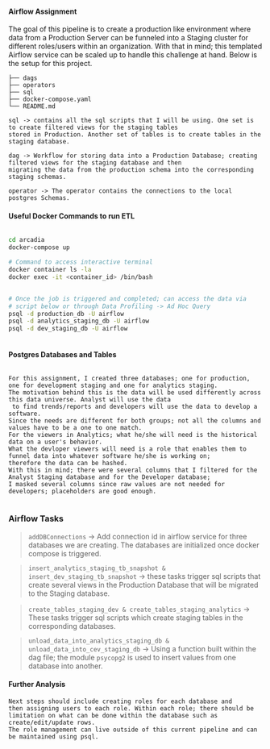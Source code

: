 #### Airflow Assignment

The goal of this pipeline is to create a production like environment
where data from a Production Server can be funneled into a Staging cluster
for different roles/users within an organization. With that in mind; this templated
Airflow service can be scaled up to handle this challenge 
at hand. Below is the setup for  this project.
   
    ├── dags                                
    ├── operators                           
    ├── sql
    ├── docker-compose.yaml
    └── README.md
    
    sql -> contains all the sql scripts that I will be using. One set is to create filtered views for the staging tables 
    stored in Production. Another set of tables is to create tables in the staging database.
    
    dag -> Workflow for storing data into a Production Database; creating filtered views for the staging database and then
    migrating the data from the production schema into the corresponding staging schemas.

    operator -> The operator contains the connections to the local postgres Schemas.

    
 
    


#### Useful Docker Commands to run ETL

```bash

cd arcadia
docker-compose up

# Command to access interactive terminal
docker container ls -la
docker exec -it <container_id> /bin/bash


# Once the job is triggered and completed; can access the data via
# script below or through Data Profiling -> Ad Hoc Query
psql -d production_db -U airflow
psql -d analytics_staging_db -U airflow
psql -d dev_staging_db -U airflow
 
```


#### Postgres Databases and Tables 

```$xslt

For this assignment, I created three databases; one for production, one for development staging and one for analytics staging. 
The motivation behind this is the data will be used differently across this data universe. Analyst will use the data
 to find trends/reports and developers will use the data to develop a software. 
Since the needs are different for both groups; not all the columns and values have to be a one to one match.
For the viewers in Analytics; what he/she will need is the historical data on a user's behavior.
What the devloper viewers will need is a role that enables them to funnel data into whatever software he/she is working on; 
therefore the data can be hashed.   
With this in mind; there were several columns that I filtered for the Analyst Staging database and for the Developer database; 
I masked several columns since raw values are not needed for developers; placeholders are good enough. 


```


### Airflow Tasks

> `addDBConnections` -> Add connection id in airflow service for three databases we are creating. The databases are initialized 
once docker compose is triggered.

> `insert_analytics_staging_tb_snapshot & insert_dev_staging_tb_snapshot`  -> these tasks trigger sql scripts that create 
several views in the Production Database that will be migrated to the Staging database. 

> `create_tables_staging_dev & create_tables_staging_analytics` -> These tasks trigger sql scripts which create staging tables in the corresponding 
databases.

> `unload_data_into_analytics_staging_db & unload_data_into_cev_staging_db` -> Using a function built within the dag file; 
the module `psycopg2` is used to insert values from one database into another. 


#### Further Analysis


```$xslt
Next steps should include creating roles for each database and 
then assigning users to each role. Within each role; there should be limitation on what can be done within the database such as create/edit/update rows.
The role management can live outside of this current pipeline and can be maintained using psql.  

```